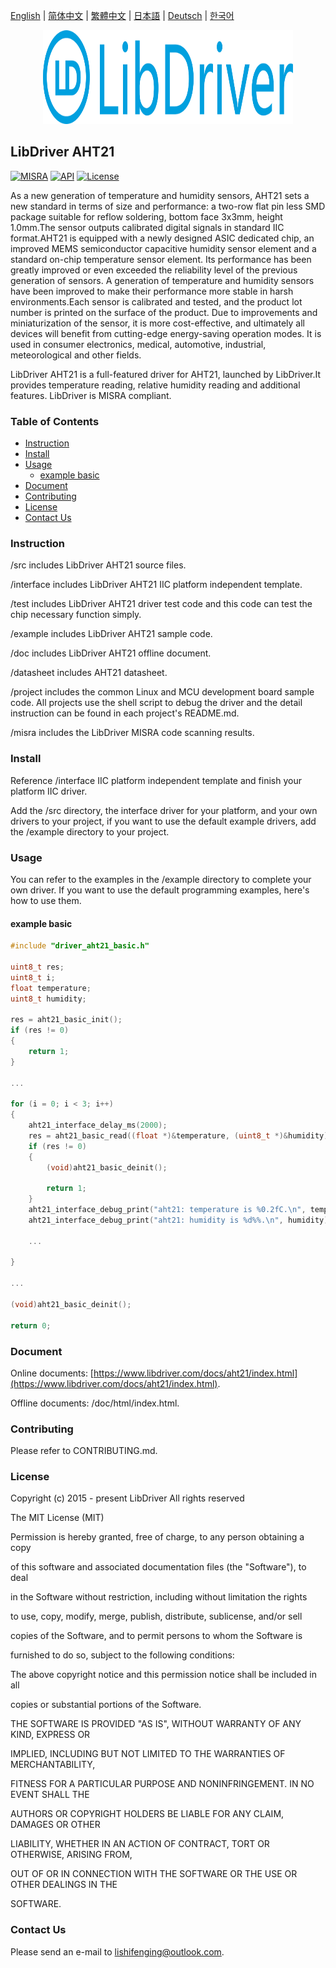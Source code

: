 [English](/README.md) | [ 简体中文](/README_zh-Hans.md) | [繁體中文](/README_zh-Hant.md) | [日本語](/README_ja.md) | [Deutsch](/README_de.md) | [한국어](/README_ko.md)

<div align=center>
<img src="/doc/image/logo.svg" width="400" height="150"/>
</div>

## LibDriver AHT21

[![MISRA](https://img.shields.io/badge/misra-compliant-brightgreen.svg)](/misra/README.md) [![API](https://img.shields.io/badge/api-reference-blue.svg)](https://www.libdriver.com/docs/aht21/index.html) [![License](https://img.shields.io/badge/license-MIT-brightgreen.svg)](/LICENSE)

As a new generation of temperature and humidity sensors, AHT21 sets a new standard in terms of size and performance: a two-row flat pin less SMD package suitable for reflow soldering, bottom face 3x3mm, height 1.0mm.The sensor outputs calibrated digital signals in standard IIC format.AHT21 is equipped with a newly designed ASIC dedicated chip, an improved MEMS semiconductor capacitive humidity sensor element and a standard on-chip temperature sensor element. Its performance has been greatly improved or even exceeded the reliability level of the previous generation of sensors. A generation of temperature and humidity sensors have been improved to make their performance more stable in harsh environments.Each sensor is calibrated and tested, and the product lot number is printed on the surface of the product. Due to improvements and miniaturization of the sensor, it is more cost-effective, and ultimately all devices will benefit from cutting-edge energy-saving operation modes. It is used in consumer electronics, medical, automotive, industrial, meteorological and other fields.

LibDriver AHT21 is a full-featured driver for AHT21, launched by LibDriver.It provides temperature reading, relative humidity reading and additional features. LibDriver is MISRA compliant.

### Table of Contents

  - [Instruction](#Instruction)
  - [Install](#Install)
  - [Usage](#Usage)
    - [example basic](#example-basic)
  - [Document](#Document)
  - [Contributing](#Contributing)
  - [License](#License)
  - [Contact Us](#Contact-Us)

### Instruction

/src includes LibDriver AHT21 source files.

/interface includes LibDriver AHT21 IIC platform independent template.

/test includes LibDriver AHT21 driver test code and this code can test the chip necessary function simply.

/example includes LibDriver AHT21 sample code.

/doc includes LibDriver AHT21 offline document.

/datasheet includes AHT21 datasheet.

/project includes the common Linux and MCU development board sample code. All projects use the shell script to debug the driver and the detail instruction can be found in each project's README.md.

/misra includes the LibDriver MISRA code scanning results.

### Install

Reference /interface IIC platform independent template and finish your platform IIC driver.

Add the /src directory, the interface driver for your platform, and your own drivers to your project, if you want to use the default example drivers, add the /example directory to your project.

### Usage

You can refer to the examples in the /example directory to complete your own driver. If you want to use the default programming examples, here's how to use them.

#### example basic

```C
#include "driver_aht21_basic.h"

uint8_t res;
uint8_t i;
float temperature;
uint8_t humidity;

res = aht21_basic_init();
if (res != 0)
{
    return 1;
}

...

for (i = 0; i < 3; i++)
{
    aht21_interface_delay_ms(2000);
    res = aht21_basic_read((float *)&temperature, (uint8_t *)&humidity);
    if (res != 0)
    {
        (void)aht21_basic_deinit();

        return 1;
    }
    aht21_interface_debug_print("aht21: temperature is %0.2fC.\n", temperature);
    aht21_interface_debug_print("aht21: humidity is %d%%.\n", humidity); 
    
    ...
        
}

...

(void)aht21_basic_deinit();

return 0;
```

### Document

Online documents: [https://www.libdriver.com/docs/aht21/index.html](https://www.libdriver.com/docs/aht21/index.html).

Offline documents: /doc/html/index.html.

### Contributing

Please refer to CONTRIBUTING.md.

### License

Copyright (c) 2015 - present LibDriver All rights reserved



The MIT License (MIT) 



Permission is hereby granted, free of charge, to any person obtaining a copy

of this software and associated documentation files (the "Software"), to deal

in the Software without restriction, including without limitation the rights

to use, copy, modify, merge, publish, distribute, sublicense, and/or sell

copies of the Software, and to permit persons to whom the Software is

furnished to do so, subject to the following conditions: 



The above copyright notice and this permission notice shall be included in all

copies or substantial portions of the Software. 



THE SOFTWARE IS PROVIDED "AS IS", WITHOUT WARRANTY OF ANY KIND, EXPRESS OR

IMPLIED, INCLUDING BUT NOT LIMITED TO THE WARRANTIES OF MERCHANTABILITY,

FITNESS FOR A PARTICULAR PURPOSE AND NONINFRINGEMENT. IN NO EVENT SHALL THE

AUTHORS OR COPYRIGHT HOLDERS BE LIABLE FOR ANY CLAIM, DAMAGES OR OTHER

LIABILITY, WHETHER IN AN ACTION OF CONTRACT, TORT OR OTHERWISE, ARISING FROM,

OUT OF OR IN CONNECTION WITH THE SOFTWARE OR THE USE OR OTHER DEALINGS IN THE

SOFTWARE. 

### Contact Us

Please send an e-mail to lishifenging@outlook.com.